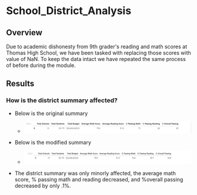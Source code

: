 # School_District_Analysis

## Overview

Due to academic dishonesty from 9th grader's reading and math scores at Thomas High School, we have been tasked with replacing those scores with value of NaN. To keep the data intact we have repeated the same process of before during the module.

## Results

### How is the district summary affected?
- Below is the original summary
  - ![line_image](Resources/original_district.png)
- Below is the modified summary
  - ![line_image](Resources/challenge_district.png)
  
- The district summary was only minorly affected, the average math score, % passing math and reading decreased, and %overall passing decreased by only .1%.
